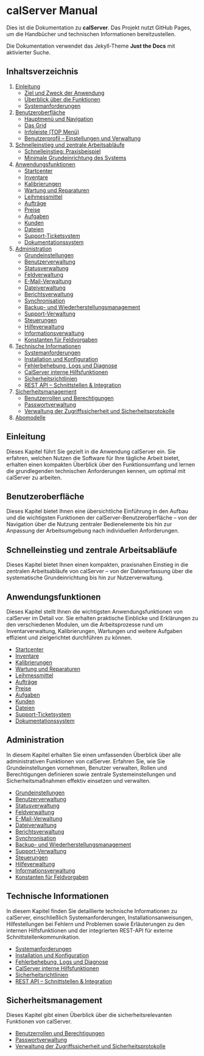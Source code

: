 # calServer Manual

Dies ist die Dokumentation zu **calServer**. Das Projekt nutzt GitHub Pages, um die Handbücher und technischen Informationen bereitzustellen.

Die Dokumentation verwendet das Jekyll-Theme **Just the Docs** mit aktivierter Suche.

## Inhaltsverzeichnis

1. [Einleitung](docs/einleitung.md)
   - [Ziel und Zweck der Anwendung](docs/einleitung/ziel-und-zweck-der-anwendung.md)
   - [Überblick über die Funktionen](docs/einleitung/ueberblick-ueber-die-funktionen.md)
   - [Systemanforderungen](docs/einleitung/systemanforderungen.md)
2. [Benutzeroberfläche](docs/benutzeroberflaeche.md)
   - [Hauptmenü und Navigation](docs/benutzeroberflaeche/hauptmenue-und-navigation.md)
   - [Das Grid](docs/benutzeroberflaeche/das-grid.md)
   - [Infoleiste (TOP Menü)](docs/benutzeroberflaeche/infoleiste-top-menue.md)
   - [Benutzerprofil – Einstellungen und Verwaltung](docs/benutzeroberflaeche/benutzerprofil-einstellungen-und-verwaltung.md)
3. [Schnelleinstieg und zentrale Arbeitsabläufe](docs/schnelleinstieg-und-zentrale-arbeitsablaeufe.md)
   - [Schnelleinstieg: Praxisbeispiel](docs/schnelleinstieg-und-zentrale-arbeitsablaeufe/schnelleinstieg-praxisbeispiel.md)
   - [Minimale Grundeinrichtung des Systems](docs/schnelleinstieg-und-zentrale-arbeitsablaeufe/minimale-grundeinrichtung-des-systems.md)
4. [Anwendungsfunktionen](docs/anwendungsfunktionen.md)
   - [Startcenter](docs/anwendungsfunktionen/startcenter.md)
   - [Inventare](docs/anwendungsfunktionen/inventare.md)
   - [Kalibrierungen](docs/anwendungsfunktionen/kalibrierungen.md)
   - [Wartung und Reparaturen](docs/anwendungsfunktionen/wartung-und-reparaturen.md)
   - [Leihmessmittel](docs/anwendungsfunktionen/leihmessmittel.md)
   - [Aufträge](docs/anwendungsfunktionen/auftraege.md)
   - [Preise](docs/anwendungsfunktionen/preise.md)
   - [Aufgaben](docs/anwendungsfunktionen/aufgaben.md)
   - [Kunden](docs/anwendungsfunktionen/kunden.md)
   - [Dateien](docs/anwendungsfunktionen/dateien.md)
   - [Support-Ticketsystem](docs/anwendungsfunktionen/support-ticketsystem.md)
   - [Dokumentationssystem](docs/anwendungsfunktionen/dokumentationssystem.md)
5. [Administration](docs/administration.md)
   - [Grundeinstellungen](docs/administration/grundeinstellungen.md)
   - [Benutzerverwaltung](docs/administration/benutzerverwaltung.md)
   - [Statusverwaltung](docs/administration/statusverwaltung.md)
   - [Feldverwaltung](docs/administration/feldverwaltung.md)
   - [E-Mail-Verwaltung](docs/administration/email-verwaltung.md)
   - [Dateiverwaltung](docs/administration/dateiverwaltung.md)
   - [Berichtsverwaltung](docs/administration/berichtsverwaltung.md)
   - [Synchronisation](docs/administration/synchronisation.md)
   - [Backup- und Wiederherstellungsmanagement](docs/administration/backup-wiederherstellungsmanagement.md)
   - [Support-Verwaltung](docs/administration/support-verwaltung.md)
   - [Steuerungen](docs/administration/steuerungen.md)
   - [Hilfeverwaltung](docs/administration/hilfeverwaltung.md)
   - [Informationsverwaltung](docs/administration/informationsverwaltung.md)
   - [Konstanten für Feldvorgaben](docs/administration/konstanten-fuer-feldvorgaben.md)
6. [Technische Informationen](docs/technische-informationen.md)
   - [Systemanforderungen](docs/technische-informationen/systemanforderungen.md)
   - [Installation und Konfiguration](docs/technische-informationen/installation-und-konfiguration.md)
   - [Fehlerbehebung, Logs und Diagnose](docs/technische-informationen/fehlerbehebung-logs-diagnose.md)
   - [CalServer interne Hilfsfunktionen](docs/technische-informationen/calserver-interne-hilfsfunktionen.md)
   - [Sicherheitsrichtlinien](docs/technische-informationen/sicherheitsrichtlinien.md)
   - [REST API – Schnittstellen & Integration](docs/technische-informationen/rest-api-schnittstellen-integration.md)
7. [Sicherheitsmanagement](docs/sicherheitsmanagement.md)
   - [Benutzerrollen und Berechtigungen](docs/sicherheitsmanagement/benutzerrollen-und-berechtigungen.md)
   - [Passwortverwaltung](docs/sicherheitsmanagement/passwortverwaltung.md)
   - [Verwaltung der Zugriffssicherheit und Sicherheitsprotokolle](docs/sicherheitsmanagement/verwaltung-der-zugriffssicherheit-und-sicherheitsprotokolle.md)
8. [Abomodelle](docs/abomodelle.md)

## Einleitung
Dieses Kapitel führt Sie gezielt in die Anwendung calServer ein. Sie erfahren, welchen Nutzen die Software für Ihre tägliche Arbeit bietet, erhalten einen kompakten Überblick über den Funktionsumfang und lernen die grundlegenden technischen Anforderungen kennen, um optimal mit calServer zu arbeiten.

## Benutzeroberfläche
Dieses Kapitel bietet Ihnen eine übersichtliche Einführung in den Aufbau und die wichtigsten Funktionen der calServer-Benutzeroberfläche – von der Navigation über die Nutzung zentraler Bedienelemente bis hin zur Anpassung der Arbeitsumgebung nach individuellen Anforderungen.

## Schnelleinstieg und zentrale Arbeitsabläufe
Dieses Kapitel bietet Ihnen einen kompakten, praxisnahen Einstieg in die zentralen Arbeitsabläufe von calServer – von der Datenerfassung über die systematische Grundeinrichtung bis hin zur Nutzerverwaltung.

## Anwendungsfunktionen
Dieses Kapitel stellt Ihnen die wichtigsten Anwendungsfunktionen von calServer im Detail vor. Sie erhalten praktische Einblicke und Erklärungen zu den verschiedenen Modulen, um die Arbeitsprozesse rund um Inventarverwaltung, Kalibrierungen, Wartungen und weitere Aufgaben effizient und zielgerichtet durchführen zu können.

- [Startcenter](docs/anwendungsfunktionen/startcenter.md)
- [Inventare](docs/anwendungsfunktionen/inventare.md)
- [Kalibrierungen](docs/anwendungsfunktionen/kalibrierungen.md)
- [Wartung und Reparaturen](docs/anwendungsfunktionen/wartung-und-reparaturen.md)
- [Leihmessmittel](docs/anwendungsfunktionen/leihmessmittel.md)
- [Aufträge](docs/anwendungsfunktionen/auftraege.md)
- [Preise](docs/anwendungsfunktionen/preise.md)
- [Aufgaben](docs/anwendungsfunktionen/aufgaben.md)
- [Kunden](docs/anwendungsfunktionen/kunden.md)
- [Dateien](docs/anwendungsfunktionen/dateien.md)
- [Support-Ticketsystem](docs/anwendungsfunktionen/support-ticketsystem.md)
- [Dokumentationssystem](docs/anwendungsfunktionen/dokumentationssystem.md)

## Administration
In diesem Kapitel erhalten Sie einen umfassenden Überblick über alle administrativen Funktionen von calServer. Erfahren Sie, wie Sie Grundeinstellungen vornehmen, Benutzer verwalten, Rollen und Berechtigungen definieren sowie zentrale Systemeinstellungen und Sicherheitsmaßnahmen effektiv einsetzen und verwalten.

- [Grundeinstellungen](docs/administration/grundeinstellungen.md)
- [Benutzerverwaltung](docs/administration/benutzerverwaltung.md)
- [Statusverwaltung](docs/administration/statusverwaltung.md)
- [Feldverwaltung](docs/administration/feldverwaltung.md)
- [E-Mail-Verwaltung](docs/administration/email-verwaltung.md)
- [Dateiverwaltung](docs/administration/dateiverwaltung.md)
- [Berichtsverwaltung](docs/administration/berichtsverwaltung.md)
- [Synchronisation](docs/administration/synchronisation.md)
- [Backup- und Wiederherstellungsmanagement](docs/administration/backup-wiederherstellungsmanagement.md)
- [Support-Verwaltung](docs/administration/support-verwaltung.md)
- [Steuerungen](docs/administration/steuerungen.md)
- [Hilfeverwaltung](docs/administration/hilfeverwaltung.md)
- [Informationsverwaltung](docs/administration/informationsverwaltung.md)
- [Konstanten für Feldvorgaben](docs/administration/konstanten-fuer-feldvorgaben.md)

## Technische Informationen
In diesem Kapitel finden Sie detaillierte technische Informationen zu calServer, einschließlich Systemanforderungen, Installationsanweisungen, Hilfestellungen bei Fehlern und Problemen sowie Erläuterungen zu den internen Hilfsfunktionen und der integrierten REST-API für externe Schnittstellenkommunikation.

- [Systemanforderungen](docs/technische-informationen/systemanforderungen.md)
- [Installation und Konfiguration](docs/technische-informationen/installation-und-konfiguration.md)
- [Fehlerbehebung, Logs und Diagnose](docs/technische-informationen/fehlerbehebung-logs-diagnose.md)
- [CalServer interne Hilfsfunktionen](docs/technische-informationen/calserver-interne-hilfsfunktionen.md)
- [Sicherheitsrichtlinien](docs/technische-informationen/sicherheitsrichtlinien.md)
- [REST API – Schnittstellen & Integration](docs/technische-informationen/rest-api-schnittstellen-integration.md)

## Sicherheitsmanagement
Dieses Kapitel gibt einen Überblick über die sicherheitsrelevanten Funktionen von calServer.
- [Benutzerrollen und Berechtigungen](docs/sicherheitsmanagement/benutzerrollen-und-berechtigungen.md)
- [Passwortverwaltung](docs/sicherheitsmanagement/passwortverwaltung.md)
- [Verwaltung der Zugriffssicherheit und Sicherheitsprotokolle](docs/sicherheitsmanagement/verwaltung-der-zugriffssicherheit-und-sicherheitsprotokolle.md)
